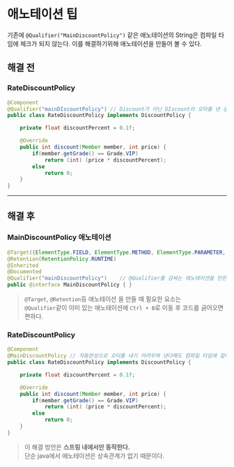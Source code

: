 애노테이션 팁
===========

기존에 `@Qualifier("MainDiscountPolicy")` 같은 애노테이션의 String은
컴파일 타임에 체크가 되지 않는다. 이를 해결하기위해 애노테이션을 만들어 볼 수 있다.


## 해결 전
### RateDiscountPolicy
```java
@Component
@Qualifier("mainDIscountPolicy") // Discount가 아닌 DIscount라 오타를 낸 상황 - 런타임 에러
public class RateDiscountPolicy implements DiscountPolicy {

    private float discountPercent = 0.1f;

    @Override
    public int discount(Member member, int price) {
        if(member.getGrade() == Grade.VIP)
            return (int) (price * discountPercent);
        else
            return 0;
    }
}
```


----------------------------------

## 해결 후
### MainDiscountPolicy 애노테이션
```java
@Target({ElementType.FIELD, ElementType.METHOD, ElementType.PARAMETER, ElementType.TYPE, ElementType.ANNOTATION_TYPE})
@Retention(RetentionPolicy.RUNTIME)
@Inherited
@Documented
@Qualifier("mainDiscountPolicy")    // @Qualifier를 감싸는 애노테이션을 만든 것 이다.
public @interface MainDiscountPolicy { }
```
> `@Target`, `@Retention`등 애노테이션 을 만들 때 필요한 요소는    
> `@Qualifier`같이 이미 있는 애노테이션에 `Ctrl + B`로 이동 후 코드를 긁어오면 편하다.

###  RateDiscountPolicy
```java
@Component
@MainDiscountPolicy // 자동완성으로 오타를 내기 어려우며 낸다해도 컴파일 타임에 잡아낼 수 있다.
public class RateDiscountPolicy implements DiscountPolicy {

    private float discountPercent = 0.1f;

    @Override
    public int discount(Member member, int price) {
        if(member.getGrade() == Grade.VIP)
            return (int) (price * discountPercent);
        else
            return 0;
    }
}
```

> 이 해결 방안은 **스프링 내에서만 동작한다.**     
> 단순 java에서 애노테이션은 상속관계가 없기 때문이다.